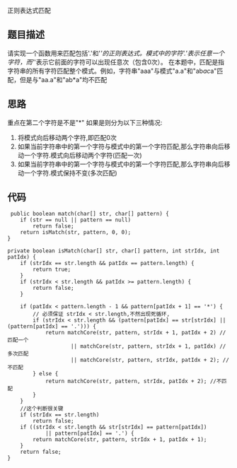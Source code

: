 正则表达式匹配	


## 题目描述
请实现一个函数用来匹配包括'.'和'*'的正则表达式。模式中的字符'.'表示任意一个字符，而'*'表示它前面的字符可以出现任意次（包含0次）。 在本题中，匹配是指字符串的所有字符匹配整个模式。例如，字符串"aaa"与模式"a.a"和"ab*ac*a"匹配，但是与"aa.a"和"ab*a"均不匹配
	
## 思路
重点在第二个字符是不是"*" 如果是则分为以下三种情况:
1) 将模式向后移动两个字符,即匹配0次
2) 如果当前字符串中的第一个字符与模式中的第一个字符匹配,那么字符串向后移动一个字符.模式向后移动两个字符(匹配一次)
3) 如果当前字符串中的第一个字符与模式中的第一个字符匹配,那么字符串向后移动一个字符.模式保持不变(多次匹配)

## 代码
	 public boolean match(char[] str, char[] pattern) {
        if (str == null || pattern == null)
            return false;
        return isMatch(str, pattern, 0, 0);
    }

    private boolean isMatch(char[] str, char[] pattern, int strIdx, int patIdx) {
        if (strIdx == str.length && patIdx == pattern.length) {
            return true;
        }
        if (strIdx < str.length && patIdx >= pattern.length) {
            return false;
        }

        if (patIdx < pattern.length - 1 && pattern[patIdx + 1] == '*') {
            // 必须保证 strIdx < str.length,不然出现死循环,
            if (strIdx < str.length && (pattern[patIdx] == str[strIdx] || (pattern[patIdx] == '.'))) {
                return matchCore(str, pattern, strIdx + 1, patIdx + 2) //匹配一个
                        || matchCore(str, pattern, strIdx + 1, patIdx) //多次匹配
                        || matchCore(str, pattern, strIdx, patIdx + 2); //不匹配
            } else {
                return matchCore(str, pattern, strIdx, patIdx + 2); //不匹配
            }
        }
        //这个判断很关键
        if (strIdx == str.length)
            return false;
        if ((strIdx < str.length && str[strIdx] == pattern[patIdx])
                || pattern[patIdx] == '.') {
            return matchCore(str, pattern, strIdx + 1, patIdx + 1);
        }
        return false;
    }
